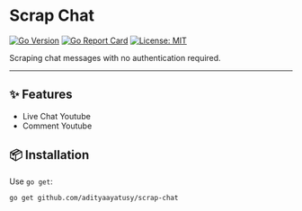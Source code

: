 # Scrap Chat

[![Go Version](https://img.shields.io/github/go-mod/go-version/adityaayatusy/scrap-chat)](https://github.com/adityaayatusy/scrap-chat)
[![Go Report Card](https://goreportcard.com/badge/github.com/adityaayatusy/scrap-chat)](https://goreportcard.com/report/github.com/adityaayatusy/scrap-chat)
[![License: MIT](https://img.shields.io/badge/License-MIT-yellow.svg)](https://github.com/adityaayatusy/scrap-chat/blob/main/LICENSE)

Scraping chat messages with no authentication required.

----

## ✨ Features

- Live Chat Youtube
- Comment Youtube


## 📦 Installation

Use `go get`:

```bash
go get github.com/adityaayatusy/scrap-chat
```